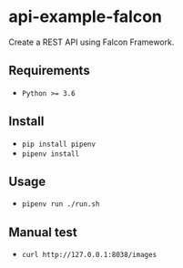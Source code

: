 # api-example-falcon

Create a REST API using Falcon Framework.

## Requirements

* `Python >= 3.6`

## Install

* `pip install pipenv`
* `pipenv install`

## Usage

* `pipenv run ./run.sh`

## Manual test

* `curl http://127.0.0.1:8038/images`
